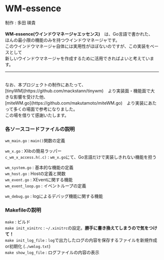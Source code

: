 # WM-essence
制作 : 多田 瑛貴<br>
<br>
**WM-essence(ウインドウマネージャエッセンス)**　は、Go言語で書かれた、<br>
ほんの最小限の機能のみを持つウインドウマネージャです。<br>
このウインドウマネージャ自体には実用性がほぼないのですが、この実装をベースとして<br>
新しいウインドウマネージャを作成するために活用できればよいと考えています。<br>
___
<br>
なお、本プロジェクトの制作にあたって、<br>
[tinyWM](https://github.com/mackstann/tinywm)　より実装面・機能面で大きな影響を受けた他、<br>
[miteWM.go](https://github.com/makutamoto/miteWM.go)　より実装にあたって多くの場面で参考になりました。<br>
この場を借りて感謝いたします。<br>

### 各ソースコードファイルの説明

`wm_main.go`  : `main()`関数の定義<br>

`wm_x.go`  : Xlibの簡易ラッパー<br>
`c_wm_x_access.h(.c)`   : `wm_x.go`にて、Go言語だけで実装しきれない機能を担う<br>

`wm_system.go`  : 基本的な機能の定義<br>
`wm_host.go`  : Hostの定義と関数<br>
`wm_event.go`  : XEventに関する機能<br>
`wm_event_loop.go`  : イベントループの定義<br>

`wm_debug.go`  : logによるデバッグ機能に関する機能<br>

### Makefileの説明

`make` : ビルド<br>
`make init_xinitrc` : `~/.xinitrc`の設定。**勝手に書き換えてしまうので気をつけて！**<br>
`make init_log_file` : `log`で出力したログの内容を保存するファイルを新規作成or初期化 (`./wmlog.txt`)<br>
`make show_log_file` : ログファイルの内容の表示<br>
